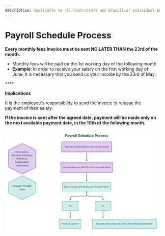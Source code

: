 ```yaml
---
description: Applicable to all Contractors and Brazillian Individual Entities
---
```


# Payroll Schedule Process

**Every monthly fees invoice must be sent NO LATER THAN the 23rd of the month.**

* Monthly fees will be paid on the 1st working day of the following month.
* **Example:** In order to receive your salary on the first working day of June, it is necessary that you send us your invoice by the 23rd of May.

\*\*\*\*

**Implications**  


It is the employee's responsibility to send the invoice to release the payment of their salary.  


**If the invoice is sent after the agreed date, payment will be made only on the next available payment date, in the 10th of the following month.**

![Payroll Schedue Process](../../.gitbook/assets/image%20%2815%29.png)

